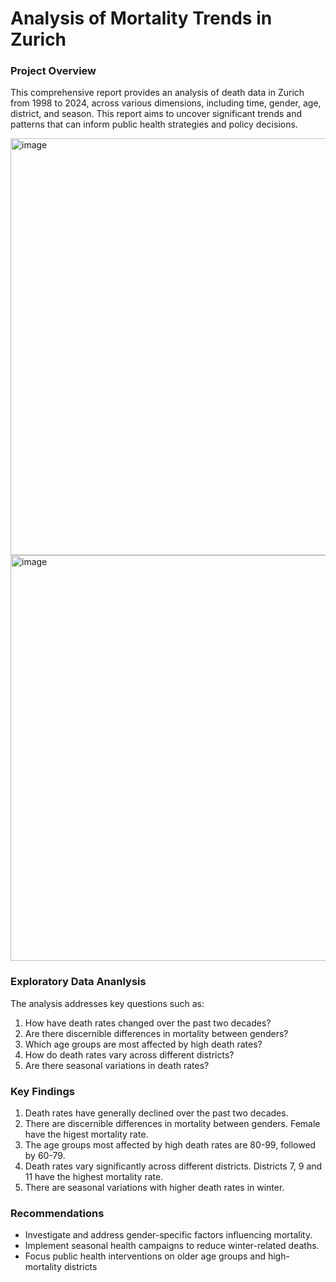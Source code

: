 # Analysis of Mortality Trends in Zurich

### Project Overview
This comprehensive report provides an analysis of death data in Zurich from 1998 to 2024, across various dimensions, including time, gender, age, district, and season. This report aims to uncover significant trends and patterns that can inform public health strategies and policy decisions.

<img width="667" alt="image" src="https://github.com/Simao84/Tableau-Project/assets/165850975/a51800f7-478f-4fe8-9b3f-902046de4951">

<img width="649" alt="image" src="https://github.com/Simao84/Tableau-Project/assets/165850975/fd81a6aa-78e4-4d00-a024-2784f1df2a22">





### Exploratory Data Ananlysis
The analysis addresses key questions such as:
1. How have death rates changed over the past two decades?
2. Are there discernible differences in mortality between genders?
3. Which age groups are most affected by high death rates?
4. How do death rates vary across different districts?
5. Are there seasonal variations in death rates?
     
### Key Findings
1. Death rates have generally declined over the past two decades.
2. There are discernible differences in mortality between genders. Female have the higest mortality rate.
3. The age groups most affected by high death rates are 80-99, followed by 60-79.
4. Death rates vary significantly across different districts. Districts 7, 9 and 11 have the highest mortality rate.
5. There are seasonal variations with higher death rates in winter.
   
### Recommendations
- Investigate and address gender-specific factors influencing mortality.
- Implement seasonal health campaigns to reduce winter-related deaths.
- Focus public health interventions on older age groups and high-mortality districts



